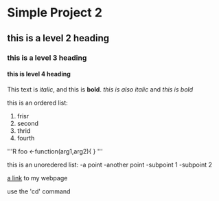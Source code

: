 # Simple Project 2

## this is a level 2 heading


### this is a level 3 heading

#### this is level 4 heading

This text is *italic*, and this is **bold**. _this is also
italic_ and _this is bold_

this is an ordered list:
1. frisr
1. second
1. thrid
1. fourth

'''R
foo <-function(arg1,arg2){
<stuff>
}
'''




this is an unoredered list:
-a point
-another point
    -subpoint 1
    -subpoint 2

[a link](http://) to my webpage

use the 'cd' command
